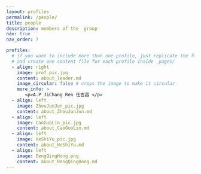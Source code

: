 ```yaml
---
layout: profiles
permalink: /people/
title: people
description: members of the  group
nav: true
nav_order: 7

profiles:
  # if you want to include more than one profile, just replicate the following block
  # and create one content file for each profile inside _pages/
  - align: right
    image: prof_pic.jpg
    content: about_leader.md
    image_circular: false # crops the image to make it circular
    more_info: >
       <p>A.P JiChang Ren 任吉昌 </p>
  - align: left
    image: ZhouJunJun_pic.jpg
    content: about_ZhouJunJun.md
  - align: left
    image: CaoGuoLin_pic.jpg
    content: about_CaoGuoLin.md
  - align: left
    image: HeShiYu_pic.jpg
    content: about_HeShiYu.md
  - align: left
    image: DengQingHong.png
    content: about_DengQingHong.md
---
```

